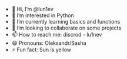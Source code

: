 - 👋 Hi, I’m @lun1ev
- 👀 I’m interested in Python
- 🌱 I’m currently learning basics and functions
- 💞️ I’m looking to collaborate on some projects
- 📫 How to reach me: discrod - lu1nev
- 😄 Pronouns: Oleksandr/Sasha
- ⚡ Fun fact: Sun is yellow

<!---
lun1ev/lun1ev is a ✨ special ✨ repository because its `README.md` (this file) appears on your GitHub profile.
You can click the Preview link to take a look at your changes.
--->
